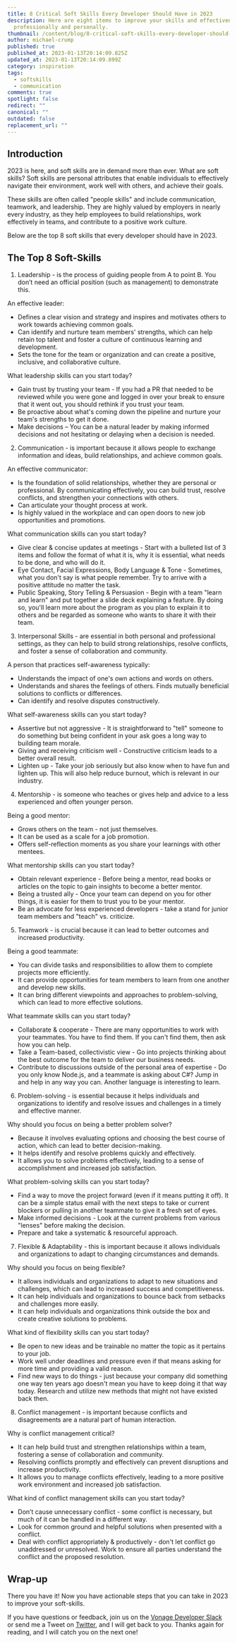 ```yaml
---
title: 8 Critical Soft Skills Every Developer Should Have in 2023
description: Here are eight items to improve your skills and effectiveness
  professionally and personally.
thumbnail: /content/blog/8-critical-soft-skills-every-developer-should-have-in-2023/breakoutroom.jpg
author: michael-crump
published: true
published_at: 2023-01-13T20:14:09.825Z
updated_at: 2023-01-13T20:14:09.899Z
category: inspiration
tags:
  - softskills
  - communication
comments: true
spotlight: false
redirect: ""
canonical: ""
outdated: false
replacement_url: ""
---
```

## Introduction

2023 is here, and soft skills are in demand more than ever. What are soft skills? Soft skills are personal attributes that enable individuals to effectively navigate their environment, work well with others, and achieve their goals.

These skills are often called "people skills" and include communication, teamwork, and leadership. They are highly valued by employers in nearly every industry, as they help employees to build relationships, work effectively in teams, and contribute to a positive work culture.

Below are the top 8 soft skills that every developer should have in 2023.

## The Top 8 Soft-Skills

1. Leadership - is the process of guiding people from A to point B. You don’t need an official position (such as management) to demonstrate this.

An effective leader: 

* Defines a clear vision and strategy and inspires and motivates others to work towards achieving common goals.
* Can identify and nurture team members' strengths, which can help retain top talent and foster a culture of continuous learning and development.
* Sets the tone for the team or organization and can create a positive, inclusive, and collaborative culture.

What leadership skills can you start today?

* Gain trust by trusting your team - If you had a PR that needed to be reviewed while you were gone and logged in over your break to ensure that it went out, you should rethink if you trust your team.
* Be proactive about what's coming down the pipeline and nurture your team's strengths to get it done.
* Make decisions – You can be a natural leader by making informed decisions and not hesitating or delaying when a decision is needed.

2. Communication - is important because it allows people to exchange information and ideas, build relationships, and achieve common goals. 

An effective communicator: 

* Is the foundation of solid relationships, whether they are personal or professional. By communicating effectively, you can build trust, resolve conflicts, and strengthen your connections with others.
* Can articulate your thought process at work.
* Is highly valued in the workplace and can open doors to new job opportunities and promotions.

What communication skills can you start today?

* Give clear & concise updates at meetings - Start with a bulleted list of 3 items and follow the format of what it is, why it is essential, what needs to be done, and who will do it.
* Eye Contact, Facial Expressions, Body Language & Tone - Sometimes, what you don't say is what people remember. Try to arrive with a positive attitude no matter the task.
* Public Speaking, Story Telling & Persuasion - Begin with a team "learn and learn" and put together a slide deck explaining a feature. By doing so, you'll learn more about the program as you plan to explain it to others and be regarded as someone who wants to share it with their team.

3. Interpersonal Skills - are essential in both personal and professional settings, as they can help to build strong relationships, resolve conflicts, and foster a sense of collaboration and community.

A person that practices self-awareness typically:

* Understands the impact of one's own actions and words on others.
* Understands and shares the feelings of others.
  Finds mutually beneficial solutions to conflicts or differences.
* Can identify and resolve disputes constructively.

What self-awareness skills can you start today?

* Assertive but not aggressive - It is straightforward to "tell" someone to do something but being confident in your ask goes a long way to building team morale.
* Giving and receiving criticism well - Constructive criticism leads to a better overall result.
* Lighten up - Take your job seriously but also know when to have fun and lighten up. This will also help reduce burnout, which is relevant in our industry.

4. Mentorship - is someone who teaches or gives help and advice to a less experienced and often younger person. 

Being a good mentor: 

* Grows others on the team - not just themselves.
* It can be used as a scale for a job promotion.
* Offers self-reflection moments as you share your learnings with other mentees.

What mentorship skills can you start today?

* Obtain relevant experience - Before being a mentor, read books or articles on the topic to gain insights to become a better mentor.
* Being a trusted ally - Once your team can depend on you for other things, it is easier for them to trust you to be your mentor.
* Be an advocate for less experienced developers - take a stand for junior team members and "teach" vs. criticize.

5. Teamwork - is crucial because it can lead to better outcomes and increased productivity. 

Being a good teammate: 

* You can divide tasks and responsibilities to allow them to complete projects more efficiently.
* It can provide opportunities for team members to learn from one another and develop new skills.
* It can bring different viewpoints and approaches to problem-solving, which can lead to more effective solutions.

What teammate skills can you start today?

* Collaborate & cooperate - There are many opportunities to work with your teammates. You have to find them. If you can't find them, then ask how you can help.
* Take a Team-based, collectivistic view - Go into projects thinking about the best outcome for the team to deliver our business needs.
* Contribute to discussions outside of the personal area of expertise - Do you only know Node.js, and a teammate is asking about C#? Jump in and help in any way you can. Another language is interesting to learn.

6. Problem-solving - is essential because it helps individuals and organizations to identify and resolve issues and challenges in a timely and effective manner. 

Why should you focus on being a better problem solver?

* Because it involves evaluating options and choosing the best course of action, which can lead to better decision-making.
* It helps identify and resolve problems quickly and effectively.
* It allows you to solve problems effectively, leading to a sense of accomplishment and increased job satisfaction.

What problem-solving skills can you start today?

* Find a way to move the project forward (even if it means putting it off). It can be a simple status email with the next steps to take or current blockers or pulling in another teammate to give it a fresh set of eyes.
* Make informed decisions - Look at the current problems from various "lenses" before making the decision.
* Prepare and take a systematic & resourceful approach.

7. Flexible & Adaptability - this is important because it allows individuals and organizations to adapt to changing circumstances and demands.

Why should you focus on being flexible?

* It allows individuals and organizations to adapt to new situations and challenges, which can lead to increased success and competitiveness.
* It can help individuals and organizations to bounce back from setbacks and challenges more easily.
* It can help individuals and organizations think outside the box and create creative solutions to problems.

What kind of flexibility skills can you start today?

* Be open to new ideas and be trainable no matter the topic as it pertains to your job.
* Work well under deadlines and pressure even if that means asking for more time and providing a valid reason.
* Find new ways to do things - just because your  company did something one way ten years ago doesn't mean you have to keep doing it that way today. Research and utilize new methods that might not have existed back then.

8. Conflict management - is important because conflicts and disagreements are a natural part of human interaction. 

Why is conflict management critical? 

* It can help build trust and strengthen relationships within a team, fostering a sense of collaboration and community.
* Resolving conflicts promptly and effectively can prevent disruptions and increase productivity.
* It allows you to manage conflicts effectively, leading to a more positive work environment and increased job satisfaction.

What kind of conflict management skills can you start today?

* Don’t cause unnecessary conflict - some conflict is necessary, but much of it can be handled in a different way.
* Look for common ground and helpful solutions when presented with a conflict.
* Deal with conflict appropriately & productively - don't let conflict go unaddressed or unresolved. Work to ensure all parties understand the conflict and the proposed resolution.

## Wrap-up

There you have it! Now you have actionable steps that you can take in 2023 to improve your soft-skills. 

If you have questions or feedback, join us on the [Vonage Developer Slack](https://developer.vonage.com/community/slack) or send me a Tweet on [Twitter](https://twitter.com/mbcrump), and I will get back to you. Thanks again for reading, and I will catch you on the next one!